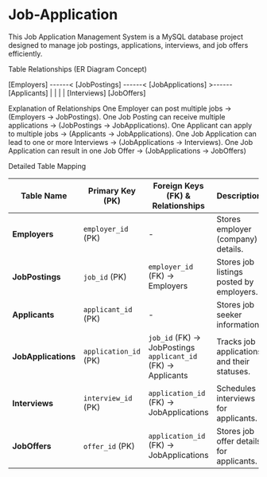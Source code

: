 # Job-Application
This Job Application Management System is a MySQL database project designed to manage job postings, applications, interviews, and job offers efficiently.


Table Relationships (ER Diagram Concept)

[Employers] ------< [JobPostings] ------< [JobApplications] >------ [Applicants]
                         |                           |
                         |                           |
                   [Interviews]               [JobOffers]







Explanation of Relationships
One Employer can post multiple jobs → (Employers → JobPostings).
One Job Posting can receive multiple applications → (JobPostings → JobApplications).
One Applicant can apply to multiple jobs → (Applicants → JobApplications).
One Job Application can lead to one or more Interviews → (JobApplications → Interviews).
One Job Application can result in one Job Offer → (JobApplications → JobOffers)



Detailed Table Mapping

| **Table Name**       | **Primary Key (PK)**    | **Foreign Keys (FK) & Relationships**                 | **Description**                                  |
|----------------------|------------------------|------------------------------------------------------|------------------------------------------------|
| **Employers**        | `employer_id` (PK)     | -                                                    | Stores employer (company) details.             |
| **JobPostings**      | `job_id` (PK)          | `employer_id` (FK) → Employers                      | Stores job listings posted by employers.       |
| **Applicants**       | `applicant_id` (PK)    | -                                                    | Stores job seeker information.                 |
| **JobApplications**  | `application_id` (PK)  | `job_id` (FK) → JobPostings <br> `applicant_id` (FK) → Applicants | Tracks job applications and their statuses. |
| **Interviews**       | `interview_id` (PK)    | `application_id` (FK) → JobApplications             | Schedules interviews for applicants.           |
| **JobOffers**        | `offer_id` (PK)        | `application_id` (FK) → JobApplications             | Stores job offer details for applicants.       |

